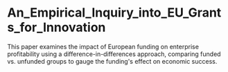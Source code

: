 # An_Empirical_Inquiry_into_EU_Grants_for_Innovation
This paper examines the impact of European funding on enterprise profitability using a difference-in-differences approach, comparing funded vs. unfunded groups to gauge the funding's effect on economic success.
